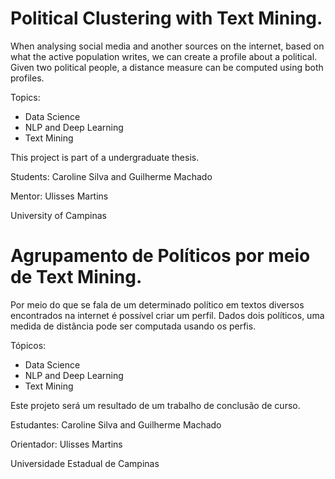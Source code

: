 Political Clustering with Text Mining.
==============================

When analysing social media and another sources on the internet, based on what the active population writes, we can create a profile about a political. Given two political people, a distance measure can be computed using both profiles. 

Topics:
* Data Science
* NLP and Deep Learning
* Text Mining

This project is part of a undergraduate thesis.

Students: Caroline Silva and Guilherme Machado

Mentor: Ulisses Martins

University of Campinas

Agrupamento de Políticos por meio de Text Mining.
==============================

Por meio do que se fala de um determinado político em textos diversos encontrados na internet é possível criar um perfil.
Dados dois políticos, uma medida de distância pode ser computada usando os perfis.

Tópicos:
* Data Science
* NLP and Deep Learning
* Text Mining

Este projeto será um resultado de um trabalho de conclusão de curso.

Estudantes: Caroline Silva and Guilherme Machado

Orientador: Ulisses Martins

Universidade Estadual de Campinas
